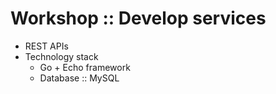 # Workshop :: Develop services
* REST APIs
* Technology stack
  * Go + Echo framework
  * Database :: MySQL